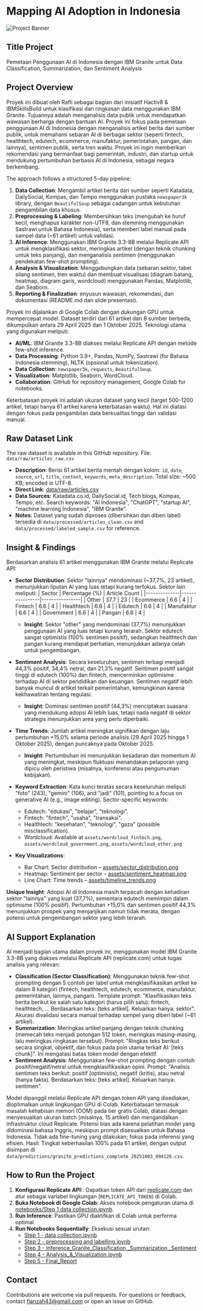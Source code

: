# Mapping AI Adoption in Indonesia

![Project Banner](https://github.com/RafliArviansyah/Mapping-AI-Adoption-in-Indonesia/blob/main/assets/sentiment_heatmap.png?raw=true)

## Title Project
Pemetaan Penggunaan AI di Indonesia dengan IBM Granite untuk Data Classification, Summarization, dan Sentiment Analysis

## Project Overview
Proyek ini dibuat oleh Rafli sebagai bagian dari inisiatif Hactiv8 & IBMSkillsBuild untuk klasifikasi dan ringkasan data menggunakan IBM Granite. Tujuannya adalah menganalisis data publik untuk mendapatkan wawasan berharga dengan bantuan AI. Proyek ini fokus pada pemetaan penggunaan AI di Indonesia dengan menganalisis artikel berita dari sumber publik, untuk memahami sebaran AI di berbagai sektor (seperti fintech, healthtech, edutech, ecommerce, manufaktur, pemerintahan, pangan, dan lainnya), sentimen publik, serta tren waktu. Proyek ini ingin memberikan rekomendasi yang bermanfaat bagi pemerintah, industri, dan startup untuk mendukung pertumbuhan berbasis AI di Indonesia, sebagai negara berkembang.

The approach follows a structured 5-day pipeline:
1. **Data Collection**: Mengambil artikel berita dari sumber seperti Katadata, DailySocial, Kompas, dan Tempo menggunakan pustaka `newspaper3k` library, dengan `BeautifulSoup` sebagai cadangan untuk kebutuhan pengambilan data khusus.
2. **Preprocessing & Labeling**: Membersihkan teks (mengubah ke huruf kecil, menghapus karakter non-UTF8, dan stemming menggunakan Sastrawi untuk Bahasa Indonesia), serta memberi label manual pada sampel data (~61 artikel) untuk validasi.
3. **AI Inference**: Menggunakan IBM Granite 3.3-8B melalui Replicate API untuk mengklasifikasi sektor, meringkas artikel (dengan teknik chunking untuk teks panjang), dan menganalisis sentimen (menggunakan pendekatan few-shot prompting).
4. **Analysis & Visualization**: Menggabungkan data (sebaran sektor, tabel silang sentimen, tren waktu) dan membuat visualisasi (diagram batang, heatmap, diagram garis, wordcloud) menggunakan Pandas, Matplotlib, dan Seaborn.
5. **Reporting & Finalization**: enyusun wawasan, rekomendasi, dan dokumentasi (README.md dan slide presentasi).

Proyek ini dijalankan di Google Colab dengan dukungan GPU untuk mempercepat model. Dataset terdiri dari 61 artikel dari 8 sumber berbeda, dikumpulkan antara 29 April 2025 dan 1 Oktober 2025. Teknologi utama yang digunakan meliputi:
- **AI/ML**: IBM Granite 3.3-8B diakses melalui Replicate API dengan metode few-shot inference.
- **Data Processing**: Python 3.9+, Pandas, NumPy, Sastrawi (for Bahasa Indonesia stemming), NLTK (opsional untuk tokenization).
- **Data Collection**: `newspaper3k`, `requests`, `BeautifulSoup`.
- **Visualization**: Matplotlib, Seaborn, WordCloud.
- **Collaboration**: GitHub for repository management, Google Colab for notebooks.

Keterbatasan proyek ini adalah ukuran dataset yang kecil (target 500-1200 artikel, tetapi hanya 61 artikel karena keterbatasan waktu). Hal ini diatasi dengan fokus pada pengambilan data berkualitas tinggi dan validasi manual.

## Raw Dataset Link
The raw dataset is available in this GitHub repository. File: `data/raw/articles_raw.csv`  
- **Description**: Berisi 61 artikel berita mentah dengan kolom: `id`, `date`, `source`, `url`, `title`, `content`, `keywords`, `meta_description`. Total size: ~500 KB; encoded in UTF-8.
- **Direct Link**: [data/raw/articles.csv](https://github.com/RafliArviansyah/Mapping-AI-Adoption-in-Indonesia/blob/main/data/raw/articles_raw_cleaned.csv)  
- **Data Sources**: Katadata.co.id, DailySocial.id, Tech blogs, Kompas, Tempo, etc. Search keywords: "AI Indonesia", "ChatGPT", "startup AI", "machine learning Indonesia", "IBM Granite".
- **Notes**: Dataset yang sudah diproses (dibersihkan dan diberi label) tersedia di `data/processed/articles_clean.csv` and `data/processed/labeled_sample.csv` for reference.

## Insight & Findings
Berdasarkan analisis 61 artikel menggunakan IBM Granite melalui Replicate API:
- **Sector Distribution**: Sektor "lainnya" mendominasi (~37,7%, 23 artikel), menunjukkan liputan AI yang luas tetapi kurang terfokus. Sektor lain meliputi:
  | Sector       | Percentage (%) | Article Count |
  |--------------|----------------|----------------|
  | Other        | 37.7           | 23            |
  | Ecommerce    | 6.6            | 4             |
  | Fintech      | 6.6            | 4             |
  | Healthtech   | 6.6            | 4             |
  | Edutech      | 6.6            | 4             |
  | Manufaktur   | 6.6            | 4             |
  | Government   | 6.6            | 4             |
  | Pangan       | 6.6            | 4             |
  - **Insight**: Sektor "other" yang mendominasi (37,7%) menunjukkan penggunaan AI yang luas tetapi kurang terarah. Sektor edutech sangat optimistis (100% sentimen positif), sedangkan healthtech dan pangan kurang mendapat perhatian, menunjukkan adanya celah untuk pengembangan.

- **Sentiment Analysis**: Secara keseluruhan, sentimen terbagi menjadi 44,3% positif, 34,4% netral, dan 21,3% negatif. Sentimen positif sangat tinggi di edutech (100%) dan fintech, mencerminkan optimisme terhadap AI di sektor pendidikan dan keuangan. Sentimen negatif lebih banyak muncul di artikel terkait pemerintahan, kemungkinan karena kekhawatiran tentang regulasi.
  - **Insight**: Dominasi sentimen positif (44,3%) menciptakan suasana yang mendukung adopsi AI lebih luas, tetapi nada negatif di sektor strategis menunjukkan area yang perlu diperbaiki.

- **Time Trends**: Jumlah artikel meningkat signifikan dengan laju pertumbuhan +15,0% selama periode analisis (29 April 2025 hingga 1 Oktober 2025), dengan puncaknya pada Oktober 2025.
  - **Insight**: Pertumbuhan ini menunjukkan kesadaran dan momentum AI yang meningkat, meskipun fluktuasi menandakan pelaporan yang dipicu oleh peristiwa (misalnya, konferensi atau pengumuman kebijakan).

- **Keyword Extraction**: Kata kunci teratas secara keseluruhan meliputi "foto" (243), "gemini" (106), and "jadi" (101), pointing to a focus on generative AI (e.g., image editing). Sector-specific keywords:
  - Edutech: "edukasi", "belajar", "teknologi".
  - Fintech: "fintech", "usaha", "transaksi".
  - Healthtech: "kesehatan", "teknologi", "gaza" (possible misclassification).
  - Wordcloud: Available at `assets/wordcloud_fintech.png`, `assets/wordcloud_government.png`, `assets/wordcloud_other.png`
- **Key Visualizations**:
  - Bar Chart: Sector distribution – [assets/sector_distribution.png](https://github.com/RafliArviansyah/Mapping-AI-Adoption-in-Indonesia/blob/main/assets/sector_distribution.png)
  - Heatmap: Sentiment per sector – [assets/sentiment_heatmap.png](https://github.com/RafliArviansyah/Mapping-AI-Adoption-in-Indonesia/blob/main/assets/sentiment_heatmap.png)
  - Line Chart: Time trends – [assets/timeline_trends.png](https://github.com/RafliArviansyah/Mapping-AI-Adoption-in-Indonesia/blob/main/assets/timeline_trends.png)

**Unique Insight**: Adopsi AI di Indonesia masih terpecah dengan kehadiran sektor "lainnya" yang kuat (37,7%), sementara edutech memimpin dalam optimisme (100% positif). Pertumbuhan +15,0% dan sentimen positif 44,3% menunjukkan prospek yang menjanjikan namun tidak merata, dengan potensi untuk pengembangan sektor yang lebih terarah.

## AI Support Explanation
AI menjadi bagian utama dalam proyek ini, menggunakan model IBM Granite 3.3-8B yang diakses melalui Replicate API (replicate.com) untuk tugas analisis yang relevan:
- **Classification (Sector Classification)**: Menggunakan teknik few-shot prompting dengan 5 contoh per label untuk mengklasifikasikan artikel ke dalam 8 kategori (fintech, healthtech, edutech, ecommerce, manufaktur, pemerintahan, lainnya, pangan). Template prompt: "Klasifikasikan teks berita berikut ke salah satu kategori (harus pilih satu): fintech, healthtech, ... Berdasarkan teks: [teks artikel]. Keluarkan hanya: sektor". Akurasi divalidasi secara manual terhadap sampel yang diberi label (~61 artikel).
- **Summarization**: Meringkas artikel panjang dengan teknik chunking (memecah teks menjadi potongan 512 token, meringkas masing-masing, lalu meringkas ringkasan tersebut). Prompt: "Ringkas teks berikut secara singkat, objektif, dan fokus pada poin utama terkait AI: [teks chunk]". Ini mengatasi batas token model dengan efektif.
- **Sentiment Analysis**: Menggunakan few-shot prompting dengan contoh positif/negatif/netral untuk mengklasifikasikan opini. Prompt: "Analisis sentimen teks berikut: positif (optimistis), negatif (kritis), atau netral (hanya fakta). Berdasarkan teks: [teks artikel]. Keluarkan hanya: sentimen".

Model dipanggil melalui Replicate API dengan token API yang disediakan, dioptimalkan untuk lingkungan GPU di Colab. Keterbatasan termasuk masalah kehabisan memori (OOM) pada tier gratis Colab, diatasi dengan menyesuaikan ukuran batch (misalnya, 15 artikel) dan mengandalkan infrastruktur cloud Replicate. Potensi bias ada karena pelatihan model yang didominasi bahasa Inggris, meskipun prompt disesuaikan untuk Bahasa Indonesia. Tidak ada fine-tuning yang dilakukan; fokus pada inferensi yang efisien. Hasil: Tingkat keberhasilan 100% pada 61 artikel, dengan output disimpan di `data/predictions/granite_predictions_complete_20251003_094126.csv`.

## How to Run the Project
1. **Konfigurasi Replicate API:**: Dapatkan token API dari [replicate.com](https://replicate.com) dan atur sebagai variabel lingkungan (`REPLICATE_API_TOKEN`) di Colab.
2. **Buka Notebook di Google Colab**: Akses notebook pengaturan utama di [notebooks/Step 1 data collection.ipynb](https://github.com/RafliArviansyah/Mapping-AI-Adoption-in-Indonesia/blob/main/Notebooks/Step%201%20-%20data%20collection.ipynb).
3. **Run Inference**: Pastikan GPU diaktifkan di Colab untuk performa optimal.
4. **Run Notebooks Sequentially**: Eksekusi sesuai urutan:
   - [Step 1 - data collection.ipynb](https://github.com/RafliArviansyah/Mapping-AI-Adoption-in-Indonesia/blob/main/Notebooks/Step%201%20-%20data%20collection.ipynb)  
   - [Step 2 - preprocessing and labelling.ipynb](https://github.com/RafliArviansyah/Mapping-AI-Adoption-in-Indonesia/blob/main/Notebooks/Step%202%20-%20preprocessing%20and%20labelling.ipynb) 
   - [Step 3 - Inference_Granite_Classification,_Summarization,_Sentiment](https://github.com/RafliArviansyah/Mapping-AI-Adoption-in-Indonesia/blob/main/Notebooks/Step%203%20-%20Inference_Granite_(Classification%2C_Summarization%2C_Sentiment).ipynb)
   - [Step 4 - Analysis_&_Visualization.ipynb](https://github.com/RafliArviansyah/Mapping-AI-Adoption-in-Indonesia/blob/main/Notebooks/Step%204%20-%20Analysis_%26_Visualization.ipynb)  
   - [Step 5 - Final_Report](https://github.com/RafliArviansyah/Mapping-AI-Adoption-in-Indonesia/blob/main/Notebooks/Step%205%20-%20Final_Report.ipynb)

## Contact
Contributions are welcome via pull requests. For questions or feedback, contact fianzah43@gmail.com or open an issue on GitHub.
